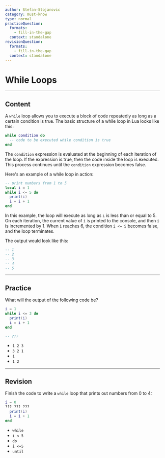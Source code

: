 ```yaml
---
author: Stefan-Stojanovic
category: must-know
type: normal
practiceQuestion:
  formats:
    - fill-in-the-gap
  context: standalone
revisionQuestion:
  formats:
    - fill-in-the-gap
  context: standalone
---
```


# While Loops

---
## Content

A `while` loop allows you to execute a block of code repeatedly as long as a certain condition is true. The basic structure of a while loop in Lua looks like this:

```lua
while condition do
  -- code to be executed while condition is true
end
```

The `condition` expression is evaluated at the beginning of each iteration of the loop. If the expression is true, then the code inside the loop is executed. This process continues until the `condition` expression becomes false.

Here's an example of a while loop in action:
```lua
-- print numbers from 1 to 5
local i = 1
while i <= 5 do
  print(i)
  i = i + 1
end
```

In this example, the loop will execute as long as `i` is less than or equal to 5. On each iteration, the current value of `i` is printed to the console, and then `i` is incremented by 1. When `i` reaches 6, the condition `i <= 5` becomes false, and the loop terminates.

The output would look like this:
```lua
-- 1
-- 2
-- 3
-- 4
-- 5
```


---
## Practice

What will the output of the following code be?

```lua
i = 1
while i <= 3 do
  print(i)
  i = i + 1
end

-- ???
```

- `1 2 3`
- `3 2 1`
- `1`
- `1 2`


---
## Revision

Finish the code to write a `while` loop that prints out numbers from 0 to 4:
```lua
i = 0
??? ??? ???
  print(i)
  i = i + 1
end
```

- `while`
- `i < 5`
- `do`
- `i <=5`
- `until`